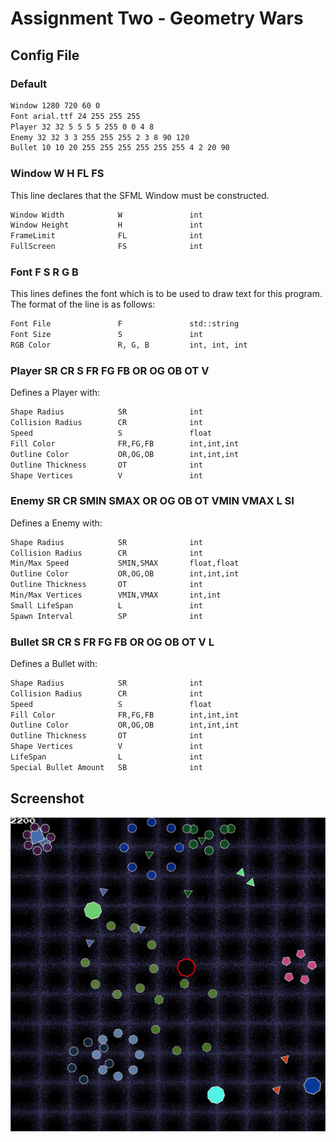 # Assignment Two - Geometry Wars

## Config File

### Default

```txt
Window 1280 720 60 0
Font arial.ttf 24 255 255 255
Player 32 32 5 5 5 5 255 0 0 4 8
Enemy 32 32 3 3 255 255 255 2 3 8 90 120
Bullet 10 10 20 255 255 255 255 255 255 4 2 20 90
```

### Window W H FL FS

This line declares that the SFML Window must be constructed.

```txt
Window Width            W               int
Window Height           H               int
FrameLimit              FL              int
FullScreen              FS              int
```

### Font F S R G B

This lines defines the font which is to be used to draw text for this program.
The format of the line is as follows:

```txt
Font File               F               std::string
Font Size               S               int
RGB Color               R, G, B         int, int, int
```

### Player SR CR S FR FG FB OR OG OB OT V

Defines a Player with:

```txt
Shape Radius            SR              int
Collision Radius        CR              int
Speed                   S               float
Fill Color              FR,FG,FB        int,int,int
Outline Color           OR,OG,OB        int,int,int
Outline Thickness       OT              int
Shape Vertices          V               int
```


### Enemy SR CR SMIN SMAX OR OG OB OT VMIN VMAX L SI

Defines a Enemy with:

```txt
Shape Radius            SR              int
Collision Radius        CR              int
Min/Max Speed           SMIN,SMAX       float,float
Outline Color           OR,OG,OB        int,int,int
Outline Thickness       OT              int
Min/Max Vertices        VMIN,VMAX       int,int
Small LifeSpan          L               int
Spawn Interval          SP              int
```

### Bullet SR CR S FR FG FB OR OG OB OT V L

Defines a Bullet with:

```txt
Shape Radius            SR              int
Collision Radius        CR              int
Speed                   S               float
Fill Color              FR,FG,FB        int,int,int
Outline Color           OR,OG,OB        int,int,int
Outline Thickness       OT              int
Shape Vertices          V               int
LifeSpan                L               int
Special Bullet Amount   SB              int
```

## Screenshot

![GeometryWars](screenshot.png)
